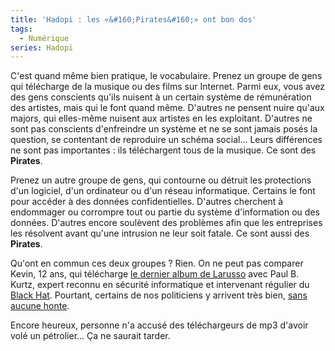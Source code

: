 ```yaml
---
title: 'Hadopi : les «&#160;Pirates&#160;» ont bon dos'
tags:
  - Numérique
series: Hadopi
---
```


C'est quand même bien pratique, le vocabulaire. Prenez un groupe de gens qui
télécharge de la musique ou des films sur Internet. Parmi eux, vous avez des
gens conscients qu'ils nuisent à un certain système de rémunération des
artistes, mais qui le font quand même. D'autres ne pensent nuire qu'aux majors,
qui elles-même nuisent aux artistes en les exploitant. D'autres ne sont pas
conscients d'enfreindre un système et ne se sont jamais posés la question, se
contentant de reproduire un schéma social… Leurs différences ne sont pas
importantes&nbsp;: ils téléchargent tous de la musique. Ce sont des **Pirates**.

Prenez un autre groupe de gens, qui contourne ou détruit les protections d'un
logiciel, d'un ordinateur ou d'un réseau informatique. Certains le font pour
accéder à des données confidentielles. D'autres cherchent à endommager ou
corrompre tout ou partie du système d'information ou des données. D'autres
encore soulèvent des problèmes afin que les entreprises les résolvent avant
qu'une intrusion ne leur soit fatale. Ce sont aussi des **Pirates**.

Qu'ont en commun ces deux groupes&nbsp;? Rien. On ne peut pas comparer Kevin, 12
ans, qui télécharge
[le dernier album de Larusso](http://www.theinquirer.fr/2009/02/24/larusso-pauvre-chanteuse-victime-du-telechargement-illegal.html)
avec Paul B. Kurtz, expert reconnu en sécurité informatique et intervenant
régulier du [Black Hat](http://www.blackhat.com/). Pourtant, certains de nos
politiciens y arrivent très bien,
[sans aucune honte](http://www.agoravox.fr/tribune-libre/article/fermeture-de-jaimelesartistes-fr-53163).

Encore heureux, personne n'a accusé des téléchargeurs de mp3 d'avoir volé un
pétrolier… Ça ne saurait tarder.
